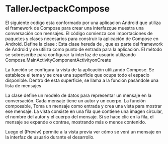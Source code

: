 # TallerJectpackCompose
El siguiente codigo esta conformado por una aplicacion Android que utiliza el framework de Compose para crear una interfazque muestra una conversación con mensajes.
El código comienza con importaciones de paquetes y clases necesarios para construir la aplicación de Compose en Android.
Define la clase : Esta clase hereda de , que es parte del framework de Android y se utiliza como punto de entrada para la aplicación. El método  se sobrescribe para configurar la interfaz de usuario utilizando Compose.MainActivityComponentActivityonCreate

La función se configura la vista de la aplicación utilizando Compose. Se establece el tema y se crea una superficie que ocupa todo el espacio disponible. Dentro de esta superficie, se llama a la función  pasándole una lista de mensajes

La clase define un modelo de datos para representar un mensaje en la conversación. Cada mensaje tiene un autor y un cuerpo.
La función composable, Toma un mensaje como entrada y crea una vista para mostrar ese mensaje. La vista consiste en una fila que contiene una imagen circular, el nombre del autor y el cuerpo del mensaje. Si se hace clic en la fila, el mensaje se expande o contrae, mostrando más o menos contenido.

Luego el (Previw) permite a la  vista previa ver cómo se verá un mensaje en la interfaz de usuario durante el desarrollo.

